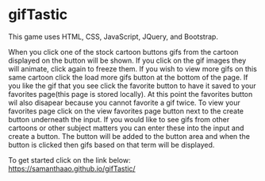 # gifTastic

This game uses HTML, CSS, JavaScript, JQuery, and Bootstrap.

When you click one of the stock cartoon buttons gifs from the cartoon displayed on the button will be shown. If you click on the gif images they will animate, click again to freeze them. If you wish to view more gifs on this same cartoon click the load more gifs button at the bottom of the page. If you like the gif that you see click the favorite button to have it saved to your favorites page(this page is stored locally). At this point the favorites button wil also disapear because you cannot favorite a gif twice. To view your favorites page click on the view favorites page button next to the create button underneath the input. If you would like to see gifs from other cartoons or other subject matters you can enter these into the input and create a button. The button will be added to the button area and when the button is clicked then gifs based on that term will be displayed.

To get started click on the link below:
https://samanthaao.github.io/gifTastic/
